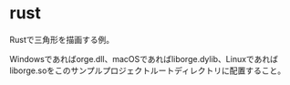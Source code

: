 # rust

Rustで三角形を描画する例。

Windowsであればorge.dll、macOSであればliborge.dylib、Linuxであればliborge.soをこのサンプルプロジェクトルートディレクトリに配置すること。

